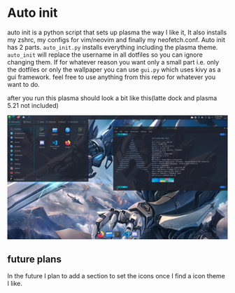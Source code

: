 # Auto init

auto init is a python script that sets up plasma the way I like it, It also installs my zshrc, my configs for vim/neovim and finally my neofetch.conf. Auto init has 2 parts. `auto_init.py` installs everything including the plasma theme. `auto_init` will replace the username in all dotfiles so you can ignore changing them. If for whatever reason you want only a small part i.e. only the dotfiles or only the wallpaper you can use `gui.py` which uses kivy as a gui framework. feel free to use anything from this repo for whatever you want to do.

after you run this plasma should look a bit like this(latte dock and plasma 5.21 not included)

![plasma](.github/desktop.png)

## future plans

In the future I plan to add a section to set the icons once I find a icon theme I like.
